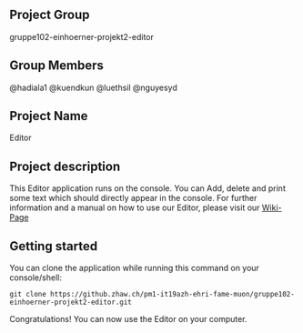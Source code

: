 ## Project Group
gruppe102-einhoerner-projekt2-editor

## Group Members
@hadiala1 @kuendkun @luethsil @nguyesyd

## Project Name
Editor

## Project description
This Editor application runs on the console. You can Add, delete and print some text which should directly appear in the console.
For further information and a manual on how to use our Editor, please visit our [Wiki-Page](https://github.zhaw.ch/pm1-it19azh-ehri-fame-muon/gruppe102-einhoerner-projekt2-editor/wiki)

## Getting started
You can clone the application while running this command on your console/shell:
```
git clone https://github.zhaw.ch/pm1-it19azh-ehri-fame-muon/gruppe102-einhoerner-projekt2-editor.git
```
Congratulations! You can now use the Editor on your computer.
